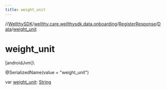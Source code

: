 ```yaml
---
title: weight_unit
---
```

//[WellthySDK](../../../../index.html)/[wellthy.care.wellthysdk.data.onboarding](../../index.html)/[RegisterResponse](../index.html)/[Data](index.html)/[weight_unit](weight_unit.html)



# weight_unit



[androidJvm]\




@SerializedName(value = "weight_unit")



var [weight_unit](weight_unit.html): [String](https://kotlinlang.org/api/latest/jvm/stdlib/kotlin/-string/index.html)




